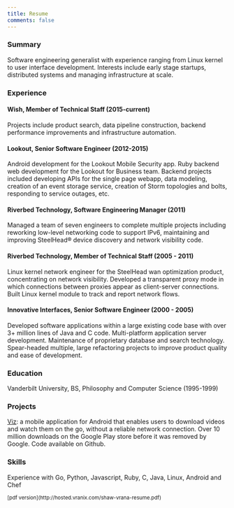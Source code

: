 ```yaml
---
title: Resume
comments: false
---
```


### Summary

Software engineering generalist with experience ranging from Linux kernel to
user interface development.  Interests include early stage startups,
distributed systems and managing infrastructure at scale.


### Experience

#### Wish, Member of Technical Staff (2015-current)

Projects include product search, data pipeline construction, backend
performance improvements and infrastructure automation.

#### Lookout, Senior Software Engineer (2012-2015)

Android development for the Lookout Mobile Security app. Ruby backend web
development for the Lookout for Business team. Backend projects included
developing APIs for the single page webapp, data modeling, creation of an event
storage service, creation of Storm topologies and bolts, responding to service
outages, etc.

#### Riverbed Technology, Software Engineering Manager (2011)

Managed a team of seven engineers to complete multiple projects including
reworking low-level networking code to support IPv6, maintaining and improving
SteelHead® device discovery and network visibility code.

#### Riverbed Technology, Member of Technical Staff (2005 - 2011)

Linux kernel network engineer for the SteelHead wan optimization product,
concentrating on network visibility. Developed a transparent proxy mode
in which connections between proxies appear as client-server connections.
Built Linux kernel module to track and report network flows.

#### Innovative Interfaces, Senior Software Engineer (2000 - 2005)

Developed software applications within a large existing code base with over 3+
million lines of Java and C code. Multi-platform application server
development. Maintenance of proprietary database and search technology.
Spear-headed multiple, large refactoring projects to improve product quality
and ease of development.

### Education

Vanderbilt University, BS, Philosophy and Computer Science (1995-1999)

### Projects

[Viz](https://github.com/svrana/Viz): a mobile application for Android that
enables users to download videos and watch them on the go, without a reliable
network connection. Over 10 million downloads on the Google Play store before
it was removed by Google. Code available on Github.

### Skills

Experience with Go, Python, Javascript, Ruby, C, Java, Linux, Android and Chef


<sub>
[pdf version](http://hosted.vranix.com/shaw-vrana-resume.pdf)
</sub>

